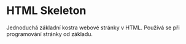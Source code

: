 # HTML Skeleton
Jednoduchá základní kostra webové stránky v HTML. Používá se při programování stránky od základu.
